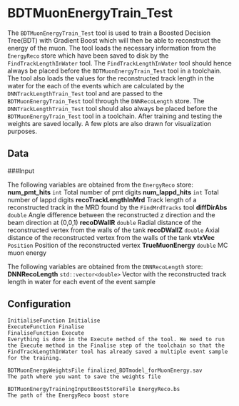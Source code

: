 # BDTMuonEnergyTrain_Test

The `BDTMuonEnergyTrain_Test` tool is used to train a Boosted Decision Tree(BDT) with Gradient Boost which will then be able to reconstruct the energy of the muon. The tool loads the necessary information from the `EnergyReco` store which have been saved to disk by the `FindTrackLengthInWater` tool. The `FindTrackLengthInWater` tool should hence always be placed before the `BDTMuonEnergyTrain_Test` tool in a toolchain. The tool also loads the values for the reconstructed track length in the water for the each of the events which are calculated by the `DNNTrackLengthTrain_Test` tool and are passed to the `BDTMuonEnergyTrain_Test` tool through the `DNNRecoLength` store. The `DNNTrackLengthTrain_Test` tool should also always be placed before the `BDTMuonEnergyTrain_Test` tool in a toolchain. After training and testing the weights are saved locally. A few plots are also drawn for visualization purposes.

## Data

###Input

The following variables are obtained from the `EnergyReco` store:
**num_pmt_hits** `int` Total number of pmt digits
**num_lappd_hits** `int` Total number of lappd digits
**recoTrackLengthInMrd** Track length of a reconstructed track in the MRD found by the `FindMrdTracks` tool
**diffDirAbs** `double` Angle difference between the reconstructed z direction and the beam direction at (0,0,1)
**recoDWallR** `double` Radial distance of the reconstructed vertex from the walls of the tank 
**recoDWallZ** `double` Axial distance of the reconstructed vertex from the walls of the tank
**vtxVec** `Position` Position of the reconstructed vertex
**TrueMuonEnergy** `double` MC muon energy

The following variables are obtained from the `DNNRecoLength` store:
**DNNRecoLength** `std::vector<double>` Vector with the reconstructed track length in water for each event of the event sample

## Configuration

```
InitialiseFunction Initialise
ExecuteFunction Finalise
FinaliseFunction Execute
Everything is done in the Execute method of the tool. We need to run the Execute method in the Finalise step of the toolchain so that the FindTrackLengthInWater tool has already saved a multiple event sample for the training.

BDTMuonEnergyWeightsFile finalized_BDTmodel_forMuonEnergy.sav
The path where you want to save the weights file

BDTMuonEnergyTrainingInputBoostStoreFile EnergyReco.bs
The path of the EnergyReco boost store
```
